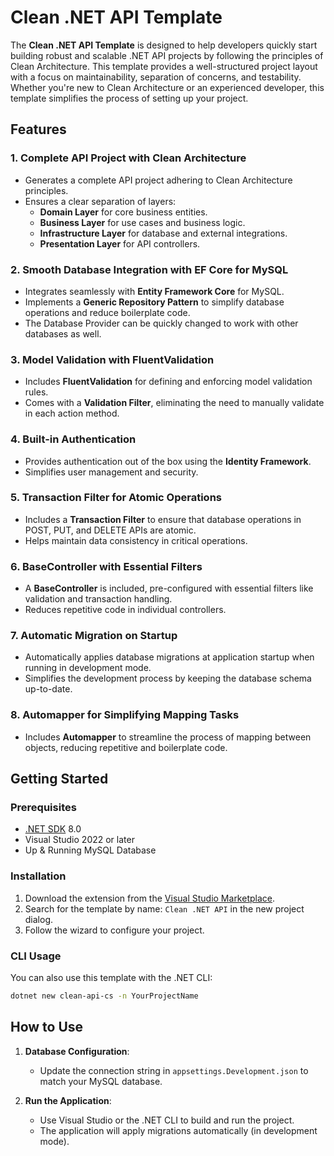 # Clean .NET API Template

The **Clean .NET API Template** is designed to help developers quickly start building robust and scalable .NET API projects by following the principles of Clean Architecture. This template provides a well-structured project layout with a focus on maintainability, separation of concerns, and testability. Whether you're new to Clean Architecture or an experienced developer, this template simplifies the process of setting up your project.

## Features

### 1. Complete API Project with Clean Architecture
- Generates a complete API project adhering to Clean Architecture principles.
- Ensures a clear separation of layers:
  - **Domain Layer** for core business entities.
  - **Business Layer** for use cases and business logic.
  - **Infrastructure Layer** for database and external integrations.
  - **Presentation Layer** for API controllers.

### 2. Smooth Database Integration with EF Core for MySQL
- Integrates seamlessly with **Entity Framework Core** for MySQL.
- Implements a **Generic Repository Pattern** to simplify database operations and reduce boilerplate code.
- The Database Provider can be quickly changed to work with other databases as well.

### 3. Model Validation with FluentValidation
- Includes **FluentValidation** for defining and enforcing model validation rules.
- Comes with a **Validation Filter**, eliminating the need to manually validate in each action method.

### 4. Built-in Authentication
- Provides authentication out of the box using the **Identity Framework**.
- Simplifies user management and security.

### 5. Transaction Filter for Atomic Operations
- Includes a **Transaction Filter** to ensure that database operations in POST, PUT, and DELETE APIs are atomic.
- Helps maintain data consistency in critical operations.

### 6. BaseController with Essential Filters
- A **BaseController** is included, pre-configured with essential filters like validation and transaction handling.
- Reduces repetitive code in individual controllers.

### 7. Automatic Migration on Startup
- Automatically applies database migrations at application startup when running in development mode.
- Simplifies the development process by keeping the database schema up-to-date.

### 8. Automapper for Simplifying Mapping Tasks
- Includes **Automapper** to streamline the process of mapping between objects, reducing repetitive and boilerplate code.

## Getting Started

### Prerequisites
- [.NET SDK](https://dotnet.microsoft.com/download) 8.0
- Visual Studio 2022 or later
- Up & Running MySQL Database

### Installation
1. Download the extension from the [Visual Studio Marketplace](https://marketplace.visualstudio.com).
2. Search for the template by name: `Clean .NET API` in the new project dialog.
3. Follow the wizard to configure your project.

### CLI Usage
You can also use this template with the .NET CLI:

```bash
dotnet new clean-api-cs -n YourProjectName
```

## How to Use

1. **Database Configuration**:
   - Update the connection string in `appsettings.Development.json` to match your MySQL database.

2. **Run the Application**:
   - Use Visual Studio or the .NET CLI to build and run the project.
   - The application will apply migrations automatically (in development mode).
